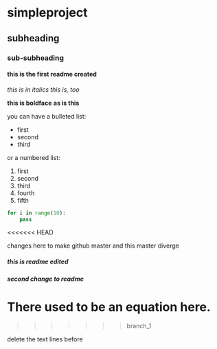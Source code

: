 # simpleproject

## subheading

### sub-subheading

#### this is the first readme created

*this is in italics*
_this is, too_


**this is boldface**
__as is this__

you can have a bulleted list:
- first
- second
- third

or a numbered list:
1. first
2. second
3. third
4. fourth
5. fifth

```python
for i in range(10):
    pass
```
<<<<<<< HEAD

changes here to make github master and this master diverge


##### this is readme edited

##### second change to readme

There used to be an equation here.
=======
>>>>>>> branch_1



delete the text lines before
